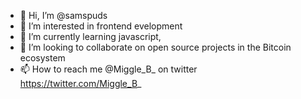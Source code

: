 - 👋 Hi, I’m @samspuds
- 👀 I’m interested in frontend evelopment
- 🌱 I’m currently learning javascript,
- 💞️ I’m looking to collaborate on open source projects in the Bitcoin ecosystem
- 📫 How to reach me @Miggle_B_ on twitter https://twitter.com/Miggle_B_

<!---
samspuds/samspuds is a ✨ special ✨ repository because its `README.md` (this file) appears on your GitHub profile.
You can click the Preview link to take a look at your changes.
--->
